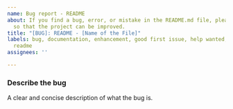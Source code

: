 ```yaml
---
name: Bug report - README
about: If you find a bug, error, or mistake in the README.md file, please report it
  so that the project can be improved.
title: "[BUG]: README - [Name of the File]"
labels: bug, documentation, enhancement, good first issue, help wanted, markdown,
  readme
assignees: ''

---
```


### **Describe the bug**

A clear and concise description of what the bug is.
